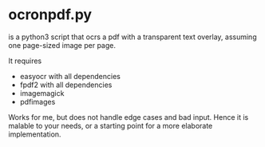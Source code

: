# ocronpdf.py

is a python3 script that ocrs a pdf with a transparent text overlay, assuming one page-sized image per page.

It requires
- easyocr with all dependencies
- fpdf2 with all dependencies
- imagemagick 
- pdfimages

Works for me, but does not handle edge cases and bad input. Hence it is malable to your needs, or a starting point for a more elaborate implementation.


